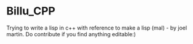 # Billu_CPP

Trying to write a lisp in c++ with reference to make a lisp (mal) - by joel martin. Do contribute if you find anything editable:)
